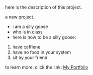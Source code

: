 here is the description of this project.

a new project.

- i am a silly goose
- who is in class
- here is how to be a silly goose:
1. have caffiene 
2. have no food in your system
3. sit by your friend

to learn more, click the link:
[My Portfolio](https://kaitlynalley03.wixsite.com/my-site)